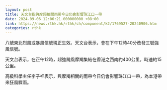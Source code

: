 ```yaml
---
layout: post
title: 天文台指與摩羯相關雨帶今日仍會影響珠江口一帶
date: 2024-09-06 12:06:21.000000000 +08:00
link: https://news.rthk.hk/rthk/ch/component/k2/1769527-20240906.htm
categories: rthk
---
```


八號東北烈風或暴風信號現正生效。天文台表示，會在下午12時40分改發三號強風信號。

天文台表示，在正午12時，超強颱風摩羯集結在香港之西南約400公里，時速約15公里。

高級科學主任李子祥表示，與摩羯相關的雨帶今日仍會影響珠江口一帶，為本港帶來狂風驟雨。
